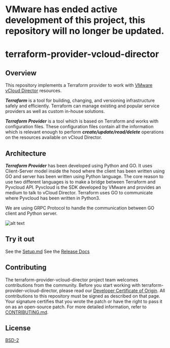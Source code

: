 
# VMware has ended active development of this project, this repository will no longer be updated.
# terraform-provider-vcloud-director

## Overview

This repository implements a Terraform provider to work with [VMware vCloud Director](https://www.vmware.com/products/vcloud-director.html) resources.

***Terraform*** is a tool for building, changing, and versioning infrastructure safely and efficiently. Terraform can manage existing and popular service providers as well as custom in-house solutions.

***Terraform Provider*** is a tool which is based on Terraform and works with configuration files. These configuration files contain all the information which is relevant enough to perform ***create/update/read/delete*** operations on the resources available on vCloud Director.

## Architecture

***Terraform Provider*** has been developed using Python and GO. It uses Client-Server model inside the hood where the client has been written using GO and server has been written using Python language. The core reason to use two different languages is to make a bridge between Terraform and Pyvcloud API. Pyvcloud is the SDK developed by VMware and provides an medium to talk to vCloud Director. Terraform uses GO to communicate where Pyvcloud has been written in Python3.

We are using GRPC Protocol to handle the communication between GO client and Python server.

![alt text](https://raw.githubusercontent.com/vmware/terraform-provider-vcloud-director/master/docs/architecture.jpg)

## Try it out

See the [Setup.md](https://github.com/vmware/terraform-provider-vcloud-director/blob/master/docs/SETUP.md)
See the [Release Docs](https://vmware.github.io/terraform-provider-vcloud-director/)

## Contributing

The terraform-provider-vcloud-director project team welcomes contributions from the community. Before you start working with terraform-provider-vcloud-director, please read our [Developer Certificate of Origin](https://cla.vmware.com/dco). All contributions to this repository must be signed as described on that page. Your signature certifies that you wrote the patch or have the right to pass it on as an open-source patch. For more detailed information, refer to [CONTRIBUTING.md](CONTRIBUTING.md).

## License
[BSD-2](LICENSE.txt)
